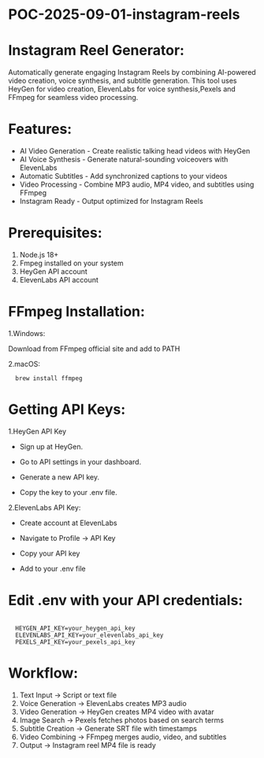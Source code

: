 # POC-2025-09-01-instagram-reels

# Instagram Reel Generator:
  
  Automatically generate engaging Instagram Reels by combining AI-powered video creation, voice synthesis, and subtitle generation.
  This tool uses HeyGen for video creation, ElevenLabs for voice synthesis,Pexels and FFmpeg for seamless video processing.

# Features:

  - AI Video Generation - Create realistic talking head videos with HeyGen
  - AI Voice Synthesis - Generate natural-sounding voiceovers with ElevenLabs
  - Automatic Subtitles - Add synchronized captions to your videos
  - Video Processing - Combine MP3 audio, MP4 video, and subtitles using FFmpeg
  - Instagram Ready - Output optimized for Instagram Reels 

# Prerequisites:
1. Node.js 18+
2. Fmpeg installed on your system
3. HeyGen API account
4. ElevenLabs API account
  
# FFmpeg Installation:

1.Windows:

  Download from FFmpeg official site and add to PATH
  
2.macOS:
```
  brew install ffmpeg
```
# Getting API Keys:

1.HeyGen API Key

  - Sign up at HeyGen.
  
  - Go to API settings in your dashboard.
  
  - Generate a new API key.
  
  - Copy the key to your .env file.

2.ElevenLabs API Key:

  - Create account at ElevenLabs
  
  - Navigate to Profile → API Key
  
  - Copy your API key
  
  - Add to your .env file

# Edit .env with your API credentials:

 ```env

   HEYGEN_API_KEY=your_heygen_api_key
   ELEVENLABS_API_KEY=your_elevenlabs_api_key
   PEXELS_API_KEY=your_pexels_api_key
```
# Workflow:

  1. Text Input → Script or text file
  2. Voice Generation → ElevenLabs creates MP3 audio
  3. Video Generation → HeyGen creates MP4 video with avatar
  4. Image Search → Pexels fetches photos based on search terms
  5. Subtitle Creation → Generate SRT file with timestamps
  6. Video Combining → FFmpeg merges audio, video, and subtitles
  7. Output → Instagram reel MP4 file is ready
